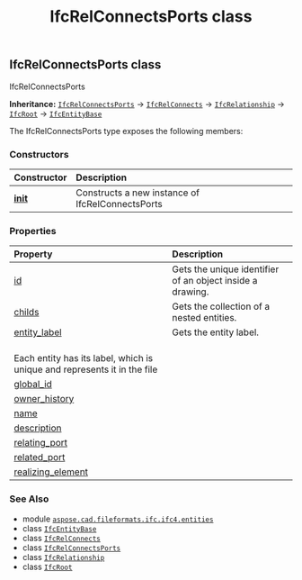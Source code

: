 ﻿---
title: IfcRelConnectsPorts class
second_title: Aspose.CAD for Python via .NET API References
description: 
type: docs
weight: 5370
url: /python-net/aspose.cad.fileformats.ifc.ifc4.entities/ifcrelconnectsports/
is_root: false
---

## IfcRelConnectsPorts class

IfcRelConnectsPorts



**Inheritance:** [`IfcRelConnectsPorts`](/cad/python-net/aspose.cad.fileformats.ifc.ifc4.entities/ifcrelconnectsports) → 
[`IfcRelConnects`](/cad/python-net/aspose.cad.fileformats.ifc.ifc4.entities/ifcrelconnects) → 
[`IfcRelationship`](/cad/python-net/aspose.cad.fileformats.ifc.ifc4.entities/ifcrelationship) → 
[`IfcRoot`](/cad/python-net/aspose.cad.fileformats.ifc.ifc4.entities/ifcroot) → 
[`IfcEntityBase`](/cad/python-net/aspose.cad.fileformats.ifc/ifcentitybase)



The IfcRelConnectsPorts type exposes the following members:

### Constructors
| Constructor | Description |
| :- | :- |
| [__init__](/cad/python-net/aspose.cad.fileformats.ifc.ifc4.entities/ifcrelconnectsports/__init__/#) | Constructs a new instance of IfcRelConnectsPorts |


### Properties
| Property | Description |
| :- | :- |
| [id](/cad/python-net/aspose.cad.fileformats.ifc.ifc4.entities/ifcrelconnectsports/id) | Gets the unique identifier of an object inside a drawing. |
| [childs](/cad/python-net/aspose.cad.fileformats.ifc.ifc4.entities/ifcrelconnectsports/childs) | Gets the collection of a nested entities. |
| [entity_label](/cad/python-net/aspose.cad.fileformats.ifc.ifc4.entities/ifcrelconnectsports/entity_label) | Gets the entity label.<br/>Each entity has its label, which is unique and represents it in the file |
| [global_id](/cad/python-net/aspose.cad.fileformats.ifc.ifc4.entities/ifcrelconnectsports/global_id) |  |
| [owner_history](/cad/python-net/aspose.cad.fileformats.ifc.ifc4.entities/ifcrelconnectsports/owner_history) |  |
| [name](/cad/python-net/aspose.cad.fileformats.ifc.ifc4.entities/ifcrelconnectsports/name) |  |
| [description](/cad/python-net/aspose.cad.fileformats.ifc.ifc4.entities/ifcrelconnectsports/description) |  |
| [relating_port](/cad/python-net/aspose.cad.fileformats.ifc.ifc4.entities/ifcrelconnectsports/relating_port) |  |
| [related_port](/cad/python-net/aspose.cad.fileformats.ifc.ifc4.entities/ifcrelconnectsports/related_port) |  |
| [realizing_element](/cad/python-net/aspose.cad.fileformats.ifc.ifc4.entities/ifcrelconnectsports/realizing_element) |  |



### See Also
* module [`aspose.cad.fileformats.ifc.ifc4.entities`](..)
* class [`IfcEntityBase`](/cad/python-net/aspose.cad.fileformats.ifc/ifcentitybase)
* class [`IfcRelConnects`](/cad/python-net/aspose.cad.fileformats.ifc.ifc4.entities/ifcrelconnects)
* class [`IfcRelConnectsPorts`](/cad/python-net/aspose.cad.fileformats.ifc.ifc4.entities/ifcrelconnectsports)
* class [`IfcRelationship`](/cad/python-net/aspose.cad.fileformats.ifc.ifc4.entities/ifcrelationship)
* class [`IfcRoot`](/cad/python-net/aspose.cad.fileformats.ifc.ifc4.entities/ifcroot)
